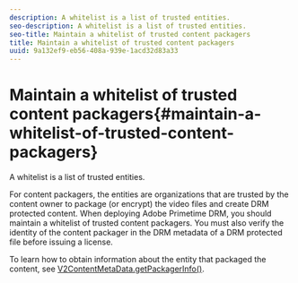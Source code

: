 ```yaml
---
description: A whitelist is a list of trusted entities.
seo-description: A whitelist is a list of trusted entities.
seo-title: Maintain a whitelist of trusted content packagers
title: Maintain a whitelist of trusted content packagers
uuid: 9a132ef9-eb56-408a-939e-1acd32d83a33
---
```


# Maintain a whitelist of trusted content packagers{#maintain-a-whitelist-of-trusted-content-packagers}

A whitelist is a list of trusted entities.

For content packagers, the entities are organizations that are trusted by the content owner to package (or encrypt) the video files and create DRM protected content. When deploying Adobe Primetime DRM, you should maintain a whitelist of trusted content packagers. You must also verify the identity of the content packager in the DRM metadata of a DRM protected file before issuing a license.

To learn how to obtain information about the entity that packaged the content, see [V2ContentMetaData.getPackagerInfo()](https://help.adobe.com/en_US/primetime/api/drm-apis/server/javadocs-flashaccess-pro/com/adobe/flashaccess/sdk/media/drm/keys/v2/V2ContentMetaData.html#getPackagerInfo()). 
